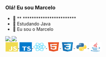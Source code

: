 </div>

### Olá!  Eu sou  Marcelo

- 🔭 **  ************************
- 🌱 Estudando Java
- 👯 Eu sou o Marcelo

 <div>
  <a href="https://github.com/cecelo01">
</div>

 <div>
  <a href="https://github.com/cecelo01">
  <img height="180em" src="https://github-readme-stats.vercel.app/api?username=cecelo01&show_icons=true&theme=dark&include_all_commits=true&count_private=true"/>
  <img height="180em" src="https://github-readme-stats.vercel.app/api/top-langs/?username=cecelo01&layout=compact&langs_count=7&theme=dark"/>
</div>

<div style="display: inline_block">
  <img align="center" alt=Fer-Js" height="30" width="40" src="https://raw.githubusercontent.com/devicons/devicon/master/icons/javascript/javascript-plain.svg">
  <img align="center" alt="Fer-Ts" height="30" width="40" src="https://raw.githubusercontent.com/devicons/devicon/master/icons/typescript/typescript-plain.svg">
  <img align="center" alt="Fer-React" height="30" width="40" src="https://raw.githubusercontent.com/devicons/devicon/master/icons/react/react-original.svg">
  <img align="center" alt="Fer-HTML" height="30" width="40" src="https://raw.githubusercontent.com/devicons/devicon/master/icons/html5/html5-original.svg">
  <img align="center" alt="Fer-CSS" height="30" width="40" src="https://raw.githubusercontent.com/devicons/devicon/master/icons/css3/css3-original.svg">
  <img align="center" alt="Fer-Python" height="30" width="40" src="https://raw.githubusercontent.com/devicons/devicon/master/icons/python/python-original.svg">
  <img align="center" alt="Fer-Java" height="30" width="40" src="https://raw.githubusercontent.com/devicons/devicon/master/icons/java/java-original.svg">

</div>
